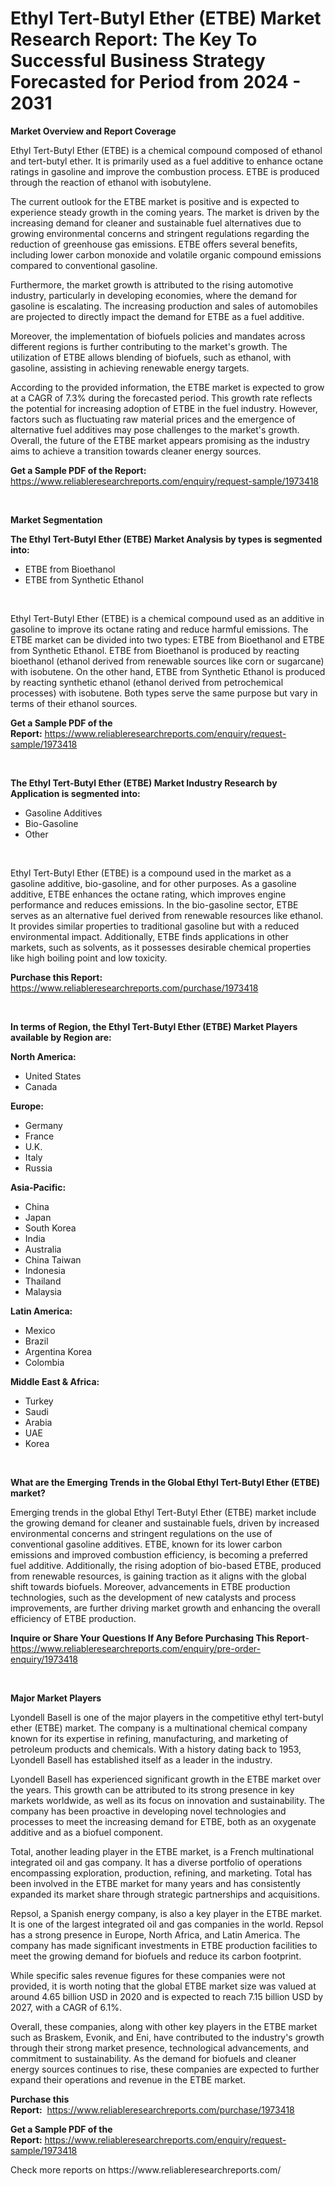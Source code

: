 <p><h1>Ethyl Tert-Butyl Ether (ETBE) Market Research Report: The Key To Successful Business Strategy Forecasted for Period from 2024 - 2031</h1></p><p><strong>Market Overview and Report Coverage</strong></p>
<p><p>Ethyl Tert-Butyl Ether (ETBE) is a chemical compound composed of ethanol and tert-butyl ether. It is primarily used as a fuel additive to enhance octane ratings in gasoline and improve the combustion process. ETBE is produced through the reaction of ethanol with isobutylene.</p><p>The current outlook for the ETBE market is positive and is expected to experience steady growth in the coming years. The market is driven by the increasing demand for cleaner and sustainable fuel alternatives due to growing environmental concerns and stringent regulations regarding the reduction of greenhouse gas emissions. ETBE offers several benefits, including lower carbon monoxide and volatile organic compound emissions compared to conventional gasoline.</p><p>Furthermore, the market growth is attributed to the rising automotive industry, particularly in developing economies, where the demand for gasoline is escalating. The increasing production and sales of automobiles are projected to directly impact the demand for ETBE as a fuel additive.</p><p>Moreover, the implementation of biofuels policies and mandates across different regions is further contributing to the market's growth. The utilization of ETBE allows blending of biofuels, such as ethanol, with gasoline, assisting in achieving renewable energy targets.</p><p>According to the provided information, the ETBE market is expected to grow at a CAGR of 7.3% during the forecasted period. This growth rate reflects the potential for increasing adoption of ETBE in the fuel industry. However, factors such as fluctuating raw material prices and the emergence of alternative fuel additives may pose challenges to the market's growth. Overall, the future of the ETBE market appears promising as the industry aims to achieve a transition towards cleaner energy sources.</p></p>
<p><strong>Get a Sample PDF of the Report:</strong> <a href="https://www.reliableresearchreports.com/enquiry/request-sample/1973418">https://www.reliableresearchreports.com/enquiry/request-sample/1973418</a></p>
<p>&nbsp;</p>
<p><strong>Market Segmentation</strong></p>
<p><strong>The Ethyl Tert-Butyl Ether (ETBE) Market Analysis by types is segmented into:</strong></p>
<p><ul><li>ETBE from Bioethanol</li><li>ETBE from Synthetic Ethanol</li></ul></p>
<p>&nbsp;</p>
<p><p>Ethyl Tert-Butyl Ether (ETBE) is a chemical compound used as an additive in gasoline to improve its octane rating and reduce harmful emissions. The ETBE market can be divided into two types: ETBE from Bioethanol and ETBE from Synthetic Ethanol. ETBE from Bioethanol is produced by reacting bioethanol (ethanol derived from renewable sources like corn or sugarcane) with isobutene. On the other hand, ETBE from Synthetic Ethanol is produced by reacting synthetic ethanol (ethanol derived from petrochemical processes) with isobutene. Both types serve the same purpose but vary in terms of their ethanol sources.</p></p>
<p><strong>Get a Sample PDF of the Report:</strong>&nbsp;<a href="https://www.reliableresearchreports.com/enquiry/request-sample/1973418">https://www.reliableresearchreports.com/enquiry/request-sample/1973418</a></p>
<p>&nbsp;</p>
<p><strong>The Ethyl Tert-Butyl Ether (ETBE) Market Industry Research by Application is segmented into:</strong></p>
<p><ul><li>Gasoline Additives</li><li>Bio-Gasoline</li><li>Other</li></ul></p>
<p>&nbsp;</p>
<p><p>Ethyl Tert-Butyl Ether (ETBE) is a compound used in the market as a gasoline additive, bio-gasoline, and for other purposes. As a gasoline additive, ETBE enhances the octane rating, which improves engine performance and reduces emissions. In the bio-gasoline sector, ETBE serves as an alternative fuel derived from renewable resources like ethanol. It provides similar properties to traditional gasoline but with a reduced environmental impact. Additionally, ETBE finds applications in other markets, such as solvents, as it possesses desirable chemical properties like high boiling point and low toxicity.</p></p>
<p><strong>Purchase this Report:</strong>&nbsp; <a href="https://www.reliableresearchreports.com/purchase/1973418">https://www.reliableresearchreports.com/purchase/1973418</a></p>
<p>&nbsp;</p>
<p><strong>In terms of Region, the Ethyl Tert-Butyl Ether (ETBE) Market Players available by Region are:</strong></p>
<p>
    <p> <strong> North America: </strong>
        <ul>
            <li>United States</li>
            <li>Canada</li>
        </ul>
        </p> 
    <p> <strong> Europe: </strong>
        <ul>
            <li>Germany</li>
            <li>France</li>
            <li>U.K.</li>
            <li>Italy</li>
            <li>Russia</li>
        </ul>
        </p> 
    <p> <strong> Asia-Pacific: </strong>
        <ul>
            <li>China</li>
            <li>Japan</li>
            <li>South Korea</li>
            <li>India</li>
            <li>Australia</li>
            <li>China Taiwan</li>
            <li>Indonesia</li>
            <li>Thailand</li>
            <li>Malaysia</li>
        </ul>
        </p> 
    <p> <strong> Latin America: </strong>
        <ul>
            <li>Mexico</li>
            <li>Brazil</li>
            <li>Argentina Korea</li>
            <li>Colombia</li>
        </ul>
        </p> 
    <p> <strong> Middle East & Africa: </strong>
        <ul>
            <li>Turkey</li>
            <li>Saudi</li>
            <li>Arabia</li>
            <li>UAE</li>
            <li>Korea</li>
        </ul>
    </p>
    </p>
<p>&nbsp;</p>
<p><strong>What are the Emerging Trends in the Global Ethyl Tert-Butyl Ether (ETBE) market?</strong></p>
<p><p>Emerging trends in the global Ethyl Tert-Butyl Ether (ETBE) market include the growing demand for cleaner and sustainable fuels, driven by increased environmental concerns and stringent regulations on the use of conventional gasoline additives. ETBE, known for its lower carbon emissions and improved combustion efficiency, is becoming a preferred fuel additive. Additionally, the rising adoption of bio-based ETBE, produced from renewable resources, is gaining traction as it aligns with the global shift towards biofuels. Moreover, advancements in ETBE production technologies, such as the development of new catalysts and process improvements, are further driving market growth and enhancing the overall efficiency of ETBE production.</p></p>
<p><strong>Inquire or Share Your Questions If Any Before Purchasing This Report</strong>- <a href="https://www.reliableresearchreports.com/enquiry/pre-order-enquiry/1973418">https://www.reliableresearchreports.com/enquiry/pre-order-enquiry/1973418</a></p>
<p>&nbsp;</p>
<p><strong>Major Market Players</strong></p>
<p><p>Lyondell Basell is one of the major players in the competitive ethyl tert-butyl ether (ETBE) market. The company is a multinational chemical company known for its expertise in refining, manufacturing, and marketing of petroleum products and chemicals. With a history dating back to 1953, Lyondell Basell has established itself as a leader in the industry.</p><p>Lyondell Basell has experienced significant growth in the ETBE market over the years. This growth can be attributed to its strong presence in key markets worldwide, as well as its focus on innovation and sustainability. The company has been proactive in developing novel technologies and processes to meet the increasing demand for ETBE, both as an oxygenate additive and as a biofuel component.</p><p>Total, another leading player in the ETBE market, is a French multinational integrated oil and gas company. It has a diverse portfolio of operations encompassing exploration, production, refining, and marketing. Total has been involved in the ETBE market for many years and has consistently expanded its market share through strategic partnerships and acquisitions.</p><p>Repsol, a Spanish energy company, is also a key player in the ETBE market. It is one of the largest integrated oil and gas companies in the world. Repsol has a strong presence in Europe, North Africa, and Latin America. The company has made significant investments in ETBE production facilities to meet the growing demand for biofuels and reduce its carbon footprint.</p><p>While specific sales revenue figures for these companies were not provided, it is worth noting that the global ETBE market size was valued at around 4.65 billion USD in 2020 and is expected to reach 7.15 billion USD by 2027, with a CAGR of 6.1%.</p><p>Overall, these companies, along with other key players in the ETBE market such as Braskem, Evonik, and Eni, have contributed to the industry's growth through their strong market presence, technological advancements, and commitment to sustainability. As the demand for biofuels and cleaner energy sources continues to rise, these companies are expected to further expand their operations and revenue in the ETBE market.</p></p>
<p><strong>Purchase this Report:</strong>&nbsp;&nbsp;<a href="https://www.reliableresearchreports.com/purchase/1973418">https://www.reliableresearchreports.com/purchase/1973418</a></p>
<p></p>
<p><strong>Get a Sample PDF of the Report:</strong>&nbsp;<a href="https://www.reliableresearchreports.com/enquiry/request-sample/1973418">https://www.reliableresearchreports.com/enquiry/request-sample/1973418</a></p>
<p>Check more reports on https://www.reliableresearchreports.com/</p>